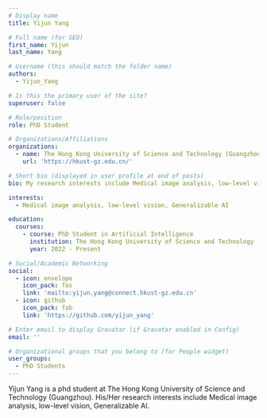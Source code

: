 ```yaml
---
# Display name
title: Yijun Yang

# Full name (for SEO)
first_name: Yijun
last_name: Yang

# Username (this should match the folder name)
authors:
  - Yijun_Yang

# Is this the primary user of the site?
superuser: false

# Role/position
role: PhD Student

# Organizations/Affiliations
organizations:
  - name: The Hong Kong University of Science and Technology (Guangzhou)
    url: 'https://hkust-gz.edu.cn/'

# Short bio (displayed in user profile at end of posts)
bio: My research interests include Medical image analysis, low-level vision, Generalizable AI.

interests:
  - Medical image analysis, low-level vision, Generalizable AI

education:
  courses:
    - course: PhD Student in Artificial Intelligence
      institution: The Hong Kong University of Science and Technology (Guangzhou)
      year: 2022 - Present

# Social/Academic Networking
social:
  - icon: envelope
    icon_pack: fas
    link: 'mailto:yijun.yang@connect.hkust-gz.edu.cn'
  - icon: github
    icon_pack: fab
    link: 'https://github.com/yijun_yang'

# Enter email to display Gravatar (if Gravatar enabled in Config)
email: ''

# Organizational groups that you belong to (for People widget)
user_groups:
  - PhD Students
---
```


Yijun Yang is a phd student at The Hong Kong University of Science and Technology (Guangzhou). His/Her research interests include Medical image analysis, low-level vision, Generalizable AI.

